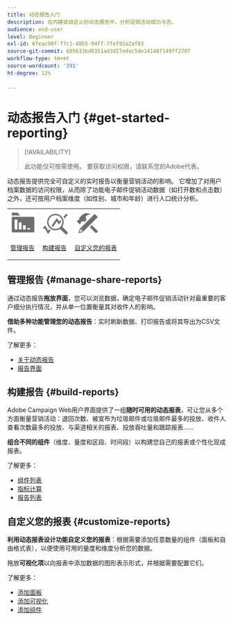 ```yaml
---
title: 动态报告入门
description: 在内建或自定义的动态报告中，分析促销活动成功与否。
audience: end-user
level: Beginner
exl-id: 6feac90f-f7c1-48b5-94ff-7fef92a2af83
source-git-commit: 605633bd8351ad3d27edac5de14148f149ff2797
workflow-type: tm+mt
source-wordcount: '291'
ht-degree: 12%

---
```


# 动态报告入门 {#get-started-reporting}

>[!AVAILABILITY]
>
>此功能仅可按需使用。 要获取访问权限，请联系您的Adobe代表。

动态报告提供完全可自定义的实时报告以衡量营销活动的影响。 它增加了对用户档案数据的访问权限，从而除了功能电子邮件促销活动数据（如打开数和点击数）之外，还可按用户档案维度（如性别、城市和年龄）进行人口统计分析。

<table>
<tr>
<td><img src="assets/do-not-localize/icon_manage.svg" width="60px"><p><a href="#manage-share-reports">管理报告</a></p></td><td><img src="assets/do-not-localize/icon_build.svg" width="60px"><p><a href="#build-reports">构建报告</a></p></td><td><img src="assets/do-not-localize/icon_customize.svg" width="60px"><p><a href="#customize-reports">自定义您的报表</a></p></td></tr>
</table>

## 管理报告 {#manage-share-reports}

通过动态报告&#x200B;**拖放界面**，您可以浏览数据，确定电子邮件促销活动针对最重要的客户细分执行情况，并从单一位置衡量其对收件人的影响。

**借助多种功能管理您的动态报告**：实时刷新数据、打印报告或将其导出为CSV文件。

了解更多：

* [关于动态报告](about-dynamic-reports.md)
* [报告界面](reporting-interface.md)

## 构建报告 {#build-reports}

Adobe Campaign Web用户界面提供了一组&#x200B;**随时可用的动态报表**，可让您从多个方面衡量营销活动：退回次数、被宣布为垃圾邮件或垃圾邮件最多的投放、收件人查看次数最多的投放、与渠道相关的报表、投放吞吐量和跟踪报表……

**组合不同的组件**（维度、量度和区段、时间段）以构建您自己的报表或个性化现成报表。

了解更多：

* [组件列表](list-of-components.md)
* [指标计算](indicator-calculation.md)
* [报告列表](defining-the-report-period.md)

## 自定义您的报表 {#customize-reports}

**利用动态报表设计功能自定义您的报表**：根据需要添加任意数量的组件（面板和自由格式表），以便使用可用的量度和维度分析您的数据。

拖放&#x200B;**可视化项**&#x200B;以向报表中添加数据的图形表示形式，并根据需要配置它们。

了解更多：

* [添加面板](adding-panels.md)
* [添加可视化](adding-visualizations.md)
* [添加组件](adding-components.md)

